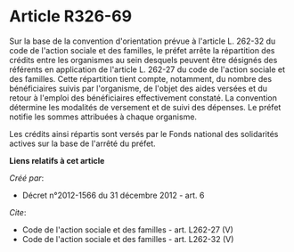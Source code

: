 # Article R326-69

Sur la base de la convention d'orientation prévue à l'article L. 262-32 du code de l'action sociale et des familles, le
préfet arrête la répartition des crédits entre les organismes au sein desquels peuvent être désignés des référents en
application de l'article L. 262-27 du code de l'action sociale et des familles. Cette répartition tient compte, notamment, du
nombre des bénéficiaires suivis par l'organisme, de l'objet des aides versées et du retour à l'emploi des bénéficiaires
effectivement constaté. La convention détermine les modalités de versement et de suivi des dépenses. Le préfet notifie les
sommes attribuées à chaque organisme. 

Les crédits ainsi répartis sont versés par le Fonds national des solidarités actives sur la base de l'arrêté du préfet.

**Liens relatifs à cet article**

_Créé par_:

  - Décret n°2012-1566 du 31 décembre 2012 - art. 6

_Cite_:

  - Code de l'action sociale et des familles - art. L262-27 (V)
  - Code de l'action sociale et des familles - art. L262-32 (V)
